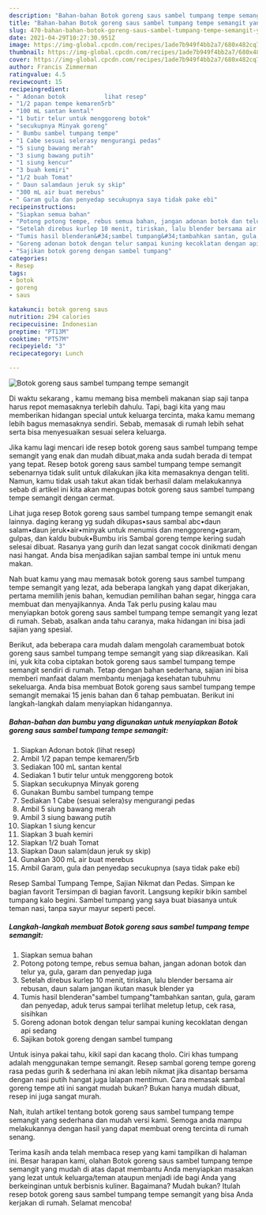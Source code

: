 ```yaml
---
description: "Bahan-bahan Botok goreng saus sambel tumpang tempe semangit yang lezat dan Mudah Dibuat"
title: "Bahan-bahan Botok goreng saus sambel tumpang tempe semangit yang lezat dan Mudah Dibuat"
slug: 470-bahan-bahan-botok-goreng-saus-sambel-tumpang-tempe-semangit-yang-lezat-dan-mudah-dibuat
date: 2021-04-29T10:27:30.951Z
image: https://img-global.cpcdn.com/recipes/1ade7b949f4bb2a7/680x482cq70/botok-goreng-saus-sambel-tumpang-tempe-semangit-foto-resep-utama.jpg
thumbnail: https://img-global.cpcdn.com/recipes/1ade7b949f4bb2a7/680x482cq70/botok-goreng-saus-sambel-tumpang-tempe-semangit-foto-resep-utama.jpg
cover: https://img-global.cpcdn.com/recipes/1ade7b949f4bb2a7/680x482cq70/botok-goreng-saus-sambel-tumpang-tempe-semangit-foto-resep-utama.jpg
author: Francis Zimmerman
ratingvalue: 4.5
reviewcount: 15
recipeingredient:
- " Adonan botok           lihat resep"
- "1/2 papan tempe kemaren5rb"
- "100 mL santan kental"
- "1 butir telur untuk menggoreng botok"
- "secukupnya Minyak goreng"
- " Bumbu sambel tumpang tempe"
- "1 Cabe sesuai selerasy mengurangi pedas"
- "5 siung bawang merah"
- "3 siung bawang putih"
- "1 siung kencur"
- "3 buah kemiri"
- "1/2 buah Tomat"
- " Daun salamdaun jeruk sy skip"
- "300 mL air buat merebus"
- " Garam gula dan penyedap secukupnya saya tidak pake ebi"
recipeinstructions:
- "Siapkan semua bahan"
- "Potong potong tempe, rebus semua bahan, jangan adonan botok dan telur ya, gula, garam dan penyedap juga"
- "Setelah direbus kurlep 10 menit, tiriskan, lalu blender bersama air rebusan, daun salam jangan ikutan masuk blender ya"
- "Tumis hasil blenderan&#34;sambel tumpang&#34;tambahkan santan, gula, garam dan penyedap, aduk terus sampai terlihat meletup letup, cek rasa, sisihkan"
- "Goreng adonan botok dengan telur sampai kuning kecoklatan dengan api sedang"
- "Sajikan botok goreng dengan sambel tumpang"
categories:
- Resep
tags:
- botok
- goreng
- saus

katakunci: botok goreng saus 
nutrition: 294 calories
recipecuisine: Indonesian
preptime: "PT13M"
cooktime: "PT57M"
recipeyield: "3"
recipecategory: Lunch

---
```



![Botok goreng saus sambel tumpang tempe semangit](https://img-global.cpcdn.com/recipes/1ade7b949f4bb2a7/680x482cq70/botok-goreng-saus-sambel-tumpang-tempe-semangit-foto-resep-utama.jpg)

Di waktu  sekarang , kamu memang bisa membeli makanan siap saji tanpa harus repot memasaknya terlebih dahulu. Tapi, bagi kita yang mau memberikan hidangan special untuk keluarga tercinta, maka kamu memang lebih bagus memasaknya sendiri. Sebab, memasak di rumah lebih sehat serta bisa menyesuaikan sesuai selera keluarga.

Jika kamu lagi mencari ide resep botok goreng saus sambel tumpang tempe semangit yang enak dan mudah dibuat,maka anda sudah berada di tempat yang tepat. Resep botok goreng saus sambel tumpang tempe semangit  sebenarnya tidak sulit untuk dilakukan jika kita memasaknya dengan teliti. Namun, kamu tidak usah takut akan tidak berhasil dalam melakukannya 
sebab di artikel ini kita akan mengupas botok goreng saus sambel tumpang tempe semangit dengan cermat.  

Lihat juga resep Botok goreng saus sambel tumpang tempe semangit enak lainnya. daging kerang yg sudah dikupas•saus sambal abc•daun salam•daun jeruk•air•minyak untuk menumis dan menggoreng•garam, gulpas, dan kaldu bubuk•Bumbu iris Sambal goreng tempe kering sudah selesai dibuat. Rasanya yang gurih dan lezat sangat cocok dinikmati dengan nasi hangat. Anda bisa menjadikan sajian sambal tempe ini untuk menu makan.

Nah buat kamu yang mau memasak botok goreng saus sambel tumpang tempe semangit yang lezat, ada beberapa langkah yang dapat dikerjakan, pertama memilih jenis bahan, kemudian pemilihan bahan segar, hingga cara membuat dan menyajikannya. Anda Tak perlu pusing kalau mau menyiapkan botok goreng saus sambel tumpang tempe semangit yang lezat di rumah. Sebab, asalkan anda  tahu caranya, maka hidangan ini bisa jadi sajian yang spesial.

Berikut, ada beberapa cara mudah dalam mengolah caramembuat botok goreng saus sambel tumpang tempe semangit yang siap dikreasikan. Kali ini, yuk kita coba ciptakan botok goreng saus sambel tumpang tempe semangit sendiri di rumah. Tetap dengan bahan sederhana, sajian ini bisa memberi manfaat dalam membantu menjaga kesehatan tubuhmu sekeluarga. Anda bisa membuat Botok goreng saus sambel tumpang tempe semangit memakai 15 jenis bahan dan 6 tahap pembuatan. Berikut ini langkah-langkah dalam menyiapkan hidangannya.

<!--inarticleads1-->

##### Bahan-bahan dan bumbu yang digunakan untuk menyiapkan Botok goreng saus sambel tumpang tempe semangit:

1. Siapkan  Adonan botok           (lihat resep)
1. Ambil 1/2 papan tempe kemaren/5rb
1. Sediakan 100 mL santan kental
1. Sediakan 1 butir telur untuk menggoreng botok
1. Siapkan secukupnya Minyak goreng
1. Gunakan  Bumbu sambel tumpang tempe
1. Sediakan 1 Cabe (sesuai selera)sy mengurangi pedas
1. Ambil 5 siung bawang merah
1. Ambil 3 siung bawang putih
1. Siapkan 1 siung kencur
1. Siapkan 3 buah kemiri
1. Siapkan 1/2 buah Tomat
1. Siapkan  Daun salam(daun jeruk sy skip)
1. Gunakan 300 mL air buat merebus
1. Ambil  Garam, gula dan penyedap secukupnya (saya tidak pake ebi)


Resep Sambal Tumpang Tempe, Sajian Nikmat dan Pedas. Simpan ke bagian favorit Tersimpan di bagian favorit. Langsung kepikir bikin sambel tumpang kalo begini. Sambel tumpang yang saya buat biasanya untuk teman nasi, tanpa sayur mayur seperti pecel. 

<!--inarticleads2-->

##### Langkah-langkah membuat Botok goreng saus sambel tumpang tempe semangit:

1. Siapkan semua bahan
1. Potong potong tempe, rebus semua bahan, jangan adonan botok dan telur ya, gula, garam dan penyedap juga
1. Setelah direbus kurlep 10 menit, tiriskan, lalu blender bersama air rebusan, daun salam jangan ikutan masuk blender ya
1. Tumis hasil blenderan&#34;sambel tumpang&#34;tambahkan santan, gula, garam dan penyedap, aduk terus sampai terlihat meletup letup, cek rasa, sisihkan
1. Goreng adonan botok dengan telur sampai kuning kecoklatan dengan api sedang
1. Sajikan botok goreng dengan sambel tumpang


Untuk isinya pakai tahu, kikil sapi dan kacang tholo. Ciri khas tumpang adalah menggunakan tempe semangit. Resep sambal goreng tempe goreng rasa pedas gurih &amp; sederhana ini akan lebih nikmat jika disantap bersama dengan nasi putih hangat juga lalapan mentimun. Cara memasak sambal goreng tempe ati ini sangat mudah bukan? Bukan hanya mudah dibuat, resep ini juga sangat murah. 

Nah, itulah artikel tentang  botok goreng saus sambel tumpang tempe semangit  yang sederhana dan mudah versi kami. Semoga anda mampu melakukannya dengan hasil yang dapat membuat oreng tercinta di rumah senang. 

Terima kasih anda telah membaca resep yang kami tampilkan di halaman ini. Besar harapan kami, olahan  Botok goreng saus sambel tumpang tempe semangit yang mudah di atas dapat membantu Anda menyiapkan masakan yang lezat untuk keluarga/teman ataupun menjadi ide bagi Anda yang berkeinginan untuk berbisnis kuliner. Bagaimana? Mudah bukan? Itulah resep botok goreng saus sambel tumpang tempe semangit yang bisa Anda kerjakan di rumah. Selamat mencoba!

